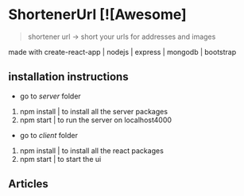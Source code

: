 

# ShortenerUrl [![Awesome]
> shortener url -> short your urls for addresses and images

made with create-react-app | nodejs | express | mongodb | bootstrap

## installation instructions

- go to *server* folder 
1) npm install | to install all the server packages
2) npm start | to run the server on localhost4000
- go to *client* folder 
1) npm install | to install all the react packages
2) npm start | to start the ui

## Articles






